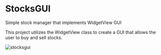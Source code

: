 # StocksGUI
Simple stock manager that implements WidgetView GUI

This project utilizes the WidgetView class to create a GUI that allows the user to buy and sell stocks.

![stocksgui](https://user-images.githubusercontent.com/31909841/46252957-eee80680-c43e-11e8-9dbf-93f17b5118ad.png)
